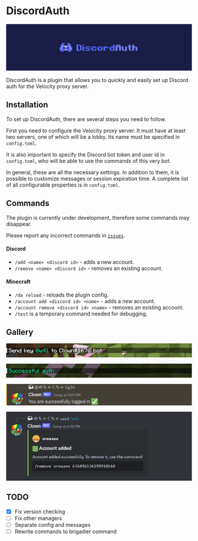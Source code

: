 # DiscordAuth

![DiscordAuth](pictures/banner.png)

DiscordAuth is a plugin that allows you to quickly and easily set up Discord auth for the Velocity proxy server.

## Installation
To set up DiscordAuth, there are several steps you need to follow.

First you need to configure the Velocity proxy server.
It must have at least two servers, one of which will be a lobby.
Its name must be specified in `config.toml`.

It is also important to specify the Discord bot token and user id in `config.toml`,
who will be able to use the commands of this very bot.

In general, these are all the necessary settings.
In addition to them, it is possible to customize messages or session expiration time.
A complete list of all configurable properties is in `config.toml`.

## Commands
The plugin is currently under development, therefore some commands may disappear.

Please report any incorrect commands in [`issues`](https://github.com/orewaee/DiscordAuth/issues).

#### Discord
- `/add <name> <discord id>` - adds a new account.
- `/remove <name> <discord id>` - removes an existing account.

#### Minecraft
- `/da reload` - reloads the plugin config.
- `/account add <discord id> <name>` - adds a new account.
- `/account remove <discord id> <name>` - removes an existing account.
- `/test` is a temporary command needed for debugging.

## Gallery
![](pictures/key.png)

![](pictures/minecraft_success.png)

![](pictures/discord_success.png)

![](pictures/discord_add.png)

## TODO
- [x] Fix version checking
- [ ] Fix other managers
- [ ] Separate config and messages
- [ ] Rewrite commands to brigadier command
